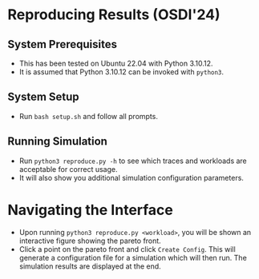 # Reproducing Results (OSDI'24)

## System Prerequisites 

* This has been tested on Ubuntu 22.04 with Python 3.10.12. 
* It is assumed that Python 3.10.12 can be invoked with `python3`.

## System Setup

* Run `bash setup.sh` and follow all prompts. 

## Running Simulation 

* Run `python3 reproduce.py -h` to see which traces and workloads are acceptable for correct usage. 
* It will also show you additional simulation configuration parameters.

# Navigating the Interface

* Upon running `python3 reproduce.py <workload>`, you will be shown an interactive figure showing the pareto front. 
* Click a point on the pareto front and click `Create Config`. This will generate a configuration file for a simulation which will then run. The simulation results are displayed at the end.
